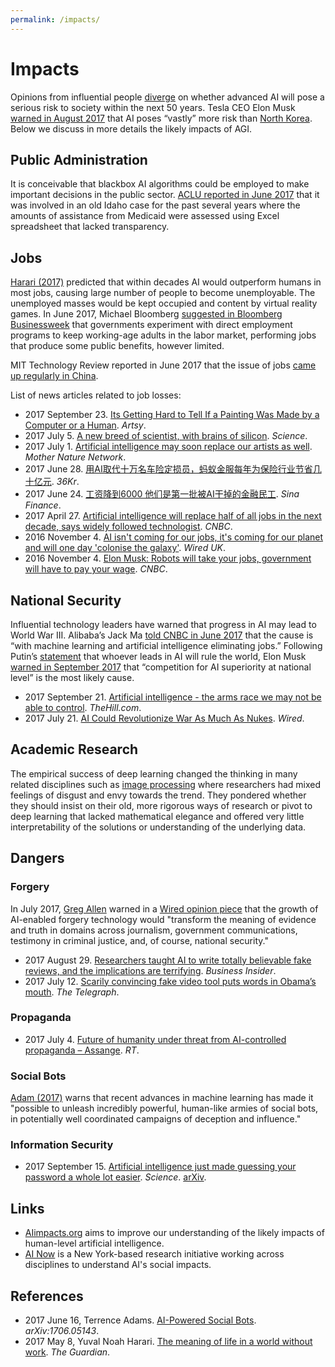 ```yaml
---
permalink: /impacts/
---
```

# Impacts

Opinions from influential people [diverge](http://www.agreelist.org/s/advanced-artificial-intelligenc-4mtqyes0jrqy) on whether advanced AI will pose a serious risk to society within the next 50 years. Tesla CEO Elon Musk [warned in August 2017](https://twitter.com/elonmusk/status/896166762361704450) that AI poses “vastly” more risk than [North Korea](http://realai.org/about/risks/#north-korea). Below we discuss in more details the likely impacts of AGI.

## Public Administration

It is conceivable that blackbox AI algorithms could be employed to make important decisions in the public sector. [ACLU reported in June 2017](https://www.aclu.org/blog/free-future/pitfalls-artificial-intelligence-decisionmaking-highlighted-idaho-aclu-case) that it was involved in an old Idaho case for the past several years where the amounts of assistance from Medicaid were assessed using Excel spreadsheet that lacked transparency.

## Jobs

[Harari (2017)](https://www.theguardian.com/technology/2017/may/08/virtual-reality-religion-robots-sapiens-book) predicted that within decades AI would outperform humans in most jobs, causing large number of people to become unemployable. The unemployed masses would be kept occupied and content by virtual reality games. In June 2017, Michael Bloomberg [suggested in Bloomberg Businessweek](https://www.bloomberg.com/news/articles/2017-06-22/what-we-need-and-don-t-need-from-government-in-the-robot-age) that governments experiment with direct employment programs to keep working-age adults in the labor market, performing jobs that produce some public benefits, however limited. 

MIT Technology Review reported in June 2017 that the issue of jobs [came up regularly in China](https://www.technologyreview.com/s/608183/chinas-tech-moguls-warn-of-ais-troubling-trajectory/).

List of news articles related to job losses:

* 2017 September 23. [Its Getting Hard to Tell If a Painting Was Made by a Computer or a Human](https://www.artsy.net/article/artsy-editorial-hard-painting-made-computer-human). *Artsy*.
* 2017 July 5. [A new breed of scientist, with brains of silicon](http://www.sciencemag.org/news/2017/07/new-breed-scientist-brains-silicon). *Science*.
* 2017 July 1. [Artificial intelligence may soon replace our artists as well](https://www.mnn.com/lifestyle/arts-culture/stories/artificial-intelligence-may-soon-replace-our-artists-well). *Mother Nature Network*. 
* 2017 June 28. [用AI取代十万名车险定损员，蚂蚁金服每年为保险行业节省几十亿元](https://36kr.com/p/5081423.html). *36Kr*. 
* 2017 June 24. [工资降到6000 他们是第一批被AI干掉的金融民工](http://finance.sina.com.cn/money/bank/2017-06-24/doc-ifyhmtek7730948.shtml). *Sina Finance*.  
* 2017 April 27. [Artificial intelligence will replace half of all jobs in the next decade, says widely followed technologist](http://www.cnbc.com/2017/04/27/kai-fu-lee-robots-will-replace-half-of-all-jobs.html). *CNBC*. 
* 2016 November 4. [AI isn't coming for our jobs, it's coming for our planet and will one day 'colonise the galaxy'](http://www.wired.co.uk/article/jurgen-schmidhuber-artificial-intelligence-very-deep-learning). *Wired UK*.
* 2016 November 4. [Elon Musk: Robots will take your jobs, government will have to pay your wage](http://www.cnbc.com/2016/11/04/elon-musk-robots-will-take-your-jobs-government-will-have-to-pay-your-wage.html). *CNBC*.

## National Security

Influential technology leaders have warned that progress in AI may lead to World War III. Alibaba’s Jack Ma [told CNBC in June 2017](https://www.cnbc.com/2017/06/21/alibabas-jack-ma-says-people-will-work-four-hours-a-day-in-30-years.html) that the cause is “with machine learning and artificial intelligence eliminating jobs.” Following Putin’s [statement](https://www.theverge.com/2017/9/4/16251226/russia-ai-putin-rule-the-world) that whoever leads in AI will rule the world, Elon Musk [warned in September 2017](https://www.theguardian.com/technology/2017/sep/04/elon-musk-ai-third-world-war-vladimir-putin) that “competition for AI superiority at national level” is the most likely cause.

* 2017 September 21. [Artificial intelligence - the arms race we may not be able to control](http://thehill.com/opinion/technology/351725-artificial-intelligence-is-the-new-arms-race-we-may-not-be-able-to-control). *TheHill.com*.
* 2017 July 21. [AI Could Revolutionize War As Much As Nukes](https://www.wired.com/story/ai-could-revolutionize-war-as-much-as-nukes/). *Wired*.

## Academic Research

The empirical success of deep learning changed the thinking in many related disciplines such as [image processing](https://sinews.siam.org/Details-Page/deep-deep-trouble) where researchers had mixed feelings of disgust and envy towards the trend. They pondered whether they should insist on their old, more rigorous ways of research or pivot to deep learning that lacked mathematical elegance and offered very little interpretability of the solutions or understanding of the underlying data.

## Dangers

### Forgery

In July 2017, [Greg Allen](https://twitter.com/gregory_c_allen) warned in a [Wired opinion piece](https://www.wired.com/story/ai-will-make-forging-anything-entirely-too-easy/) that the growth of AI-enabled forgery technology would "transform the meaning of evidence and truth in domains across journalism, government communications, testimony in criminal justice, and, of course, national security."

* 2017 August 29. [Researchers taught AI to write totally believable fake reviews, and the implications are terrifying](http://www.businessinsider.com/researchers-teach-ai-neural-network-write-fake-reviews-fake-news-2017-8). *Business Insider*.
* 2017 July 12. [Scarily convincing fake video tool puts words in Obama’s mouth](http://www.telegraph.co.uk/technology/2017/07/12/scarily-convincing-fake-video-tool-puts-words-obamas-mouth/). *The Telegraph*.

### Propaganda

* 2017 July 4. [Future of humanity under threat from AI-controlled propaganda – Assange](https://www.rt.com/viral/392119-assange-humanity-ai-propaganda/). *RT*.

### Social Bots

[Adam (2017)](https://arxiv.org/abs/1706.05143) warns that recent advances in machine learning has made it "possible to unleash incredibly powerful, human-like armies of social bots, in potentially well coordinated campaigns of deception and influence."

### Information Security

* 2017 September 15. [Artificial intelligence just made guessing your password a whole lot easier](http://www.sciencemag.org/news/2017/09/artificial-intelligence-just-made-guessing-your-password-whole-lot-easier). *Science*. [arXiv](https://arxiv.org/abs/1709.00440).

## Links

* [AIimpacts.org](http://aiimpacts.org/) aims to improve our understanding of the likely impacts of human-level artificial intelligence.
* [AI Now](https://artificialintelligencenow.com/) is a New York-based research initiative working across disciplines to understand AI's social impacts.

## References

* 2017 June 16, Terrence Adams. [AI-Powered Social Bots](https://arxiv.org/abs/1706.05143). *arXiv:1706.05143*.
* 2017 May 8, Yuval Noah Harari. [The meaning of life in a world without work](https://www.theguardian.com/technology/2017/may/08/virtual-reality-religion-robots-sapiens-book). *The Guardian*.
